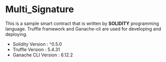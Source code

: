 # Multi_Signature
This is a sample smart contract that is written by **SOLIDITY** programming language. Truffle framework and Ganache-cli are used for developing and deploying.
- Solidity Version :  ^0.5.0
- Truffle Version : 5.4.31
- Ganache CLI Version : 6.12.2
